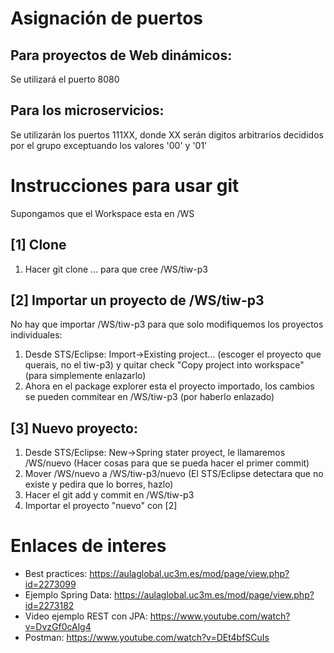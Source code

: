 # Asignación de puertos

## Para proyectos de Web dinámicos:
Se utilizará el puerto 8080

## Para los microservicios:
Se utilizarán los puertos 111XX, donde XX serán digitos arbitrarios decididos por el grupo exceptuando los valores '00' y '01'

# Instrucciones para usar git
Supongamos que el Workspace esta en /WS

## [1] Clone
1. Hacer git clone ... para que cree /WS/tiw-p3

## [2] Importar un proyecto de /WS/tiw-p3
No hay que importar /WS/tiw-p3 para que solo modifiquemos los proyectos individuales:
1. Desde STS/Eclipse: Import->Existing project... (escoger el proyecto que querais, no el tiw-p3) y quitar check "Copy project into workspace" (para simplemente enlazarlo)
2. Ahora en el package explorer esta el proyecto importado, los cambios se pueden commitear en /WS/tiw-p3 (por haberlo enlazado)

## [3] Nuevo proyecto:
1. Desde STS/Eclipse: New->Spring stater proyect, le llamaremos /WS/nuevo (Hacer cosas para que se pueda hacer el primer commit)
2. Mover /WS/nuevo a /WS/tiw-p3/nuevo (El STS/Eclipse detectara que no existe y pedira que lo borres, hazlo)
3. Hacer el git add y commit en /WS/tiw-p3
4. Importar el proyecto "nuevo" con [2]

# Enlaces de interes
- Best practices: https://aulaglobal.uc3m.es/mod/page/view.php?id=2273099
- Ejemplo Spring Data: https://aulaglobal.uc3m.es/mod/page/view.php?id=2273182
- Video ejemplo REST con JPA: https://www.youtube.com/watch?v=DvzGf0cAlg4
- Postman: https://www.youtube.com/watch?v=DEt4bfSCuIs